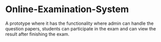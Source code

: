# Online-Examination-System
A prototype where it has the functionality where admin can handle the question papers, students can participate in the exam and can view the result after finishing the exam.
